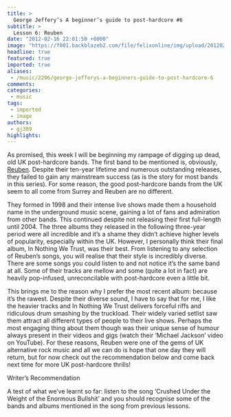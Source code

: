 ```yaml
---
title: >
  George Jeffery’s A beginner’s guide to post-hardcore #6
subtitle: >
  Lesson 6: Reuben
date: "2012-02-16 22:01:50 +0000"
image: "https://f001.backblazeb2.com/file/felixonline/img/upload/201202162201-pk1811-reuben-blog-photo.png"
headline: true
featured: true
imported: true
aliases:
 - /music/2206/george-jefferys-a-beginners-guide-to-post-hardcore-6
comments:
categories:
 - music
tags:
 - imported
 - image
authors:
 - gj309
highlights:
---
```


As promised, this week I will be beginning my rampage of digging up dead, old UK post-hardcore bands. The first band to be mentioned is, obviously, [Reuben](http://www.wordsfromreuben.com/2009/). Despite their ten-year lifetime and numerous outstanding releases, they failed to gain any mainstream success (as is the story for most bands in this series). For some reason, the good post-hardcore bands from the UK seem to all come from Surrey and Reuben are no different.

They formed in 1998 and their intense live shows made them a household name in the underground music scene, gaining a lot of fans and admiration from other bands. This continued despite not releasing their first full-length until 2004. The three albums they released in the following three-year period were all incredible and it’s a shame they didn’t achieve higher levels of popularity, especially within the UK. However, I personally think their final album, In Nothing We Trust, was their best. From listening to any selection of Reuben’s songs, you will realise that their style is incredibly diverse. There are some songs you could listen to and not notice it’s the same band at all. Some of their tracks are mellow and some (quite a lot in fact) are heavily pop-infused, unreconcilable with post-hardcore even a little bit.

This brings me to the reason why I prefer the most recent album: because it’s the rawest. Despite their diverse sound, I have to say that for me, I like the heavier tracks and In Nothing We Trust delivers forceful riffs and ridiculous drum smashing by the truckload. Their widely varied setlist saw them attract all different types of people to their live shows. Perhaps the most engaging thing about them though was their unique sense of humour always present in their videos and gigs (watch their ‘Michael Jackson’ video on YouTube). For these reasons, Reuben were one of the gems of UK alternative rock music and all we can do is hope that one day they will return, but for now check out the recommendation below and come back next time for more UK post-hardcore thrills!

Writer’s Recommendation

A test of what we’ve learnt so far: listen to the song ‘Crushed Under the Weight of the Enormous Bullshit’ and you should recognise some of the bands and albums mentioned in the song from previous lessons.
